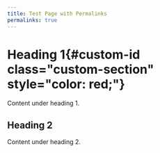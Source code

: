 ```yaml
---
title: Test Page with Permalinks
permalinks: true
---
```


# Heading 1{#custom-id class="custom-section" style="color: red;"}
Content under heading 1.

## Heading 2
Content under heading 2.